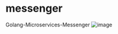 # messenger
Golang-Microservices-Messenger
![image](https://github.com/user-attachments/assets/9c4860e2-0c2f-49a0-8f18-1708caafd2b2)
